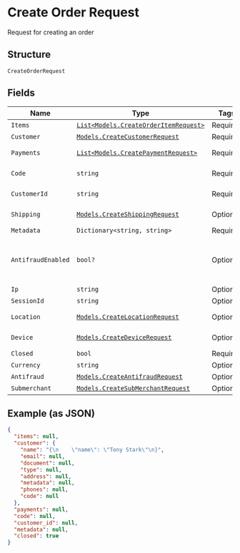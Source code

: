 
# Create Order Request

Request for creating an order

## Structure

`CreateOrderRequest`

## Fields

| Name | Type | Tags | Description |
|  --- | --- | --- | --- |
| `Items` | [`List<Models.CreateOrderItemRequest>`](/doc/models/create-order-item-request.md) | Required | Items |
| `Customer` | [`Models.CreateCustomerRequest`](/doc/models/create-customer-request.md) | Required | Customer |
| `Payments` | [`List<Models.CreatePaymentRequest>`](/doc/models/create-payment-request.md) | Required | Payment data |
| `Code` | `string` | Required | The order code |
| `CustomerId` | `string` | Required | The customer id |
| `Shipping` | [`Models.CreateShippingRequest`](/doc/models/create-shipping-request.md) | Optional | Shipping data |
| `Metadata` | `Dictionary<string, string>` | Required | Metadata |
| `AntifraudEnabled` | `bool?` | Optional | Defines whether the order will go through anti-fraud |
| `Ip` | `string` | Optional | Ip address |
| `SessionId` | `string` | Optional | Session id |
| `Location` | [`Models.CreateLocationRequest`](/doc/models/create-location-request.md) | Optional | Request's location |
| `Device` | [`Models.CreateDeviceRequest`](/doc/models/create-device-request.md) | Optional | Device's informations |
| `Closed` | `bool` | Required | **Default**: `true` |
| `Currency` | `string` | Optional | Currency |
| `Antifraud` | [`Models.CreateAntifraudRequest`](/doc/models/create-antifraud-request.md) | Optional | - |
| `Submerchant` | [`Models.CreateSubMerchantRequest`](/doc/models/create-sub-merchant-request.md) | Optional | SubMerchant |

## Example (as JSON)

```json
{
  "items": null,
  "customer": {
    "name": "{\n    \"name\": \"Tony Stark\"\n}",
    "email": null,
    "document": null,
    "type": null,
    "address": null,
    "metadata": null,
    "phones": null,
    "code": null
  },
  "payments": null,
  "code": null,
  "customer_id": null,
  "metadata": null,
  "closed": true
}
```

